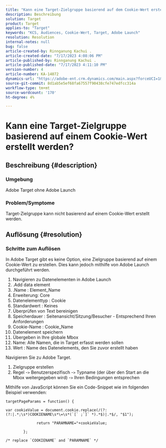```yaml
---
title: "Kann eine Target-Zielgruppe basierend auf dem Cookie-Wert erstellt werden?"
description: Beschreibung
solution: Target
product: Target
applies-to: "Target"
keywords: "KCS, Audiences, Cookie-Wert, Target, Adobe Launch"
resolution: Resolution
internal-notes: null
bug: false
article-created-by: Rinnganung Kachui .
article-created-date: "7/17/2023 4:08:06 PM"
article-published-by: Rinnganung Kachui .
article-published-date: "7/17/2023 4:11:10 PM"
version-number: 4
article-number: KA-14072
dynamics-url: "https://adobe-ent.crm.dynamics.com/main.aspx?forceUCI=1&pagetype=entityrecord&etn=knowledgearticle&id=91236419-bc24-ee11-9cbe-6045bd006268"
source-git-commit: 8d1ab5e5ef68fa67557f90438cfe747edfcc314a
workflow-type: tm+mt
source-wordcount: '170'
ht-degree: 4%

---
```


# Kann eine Target-Zielgruppe basierend auf einem Cookie-Wert erstellt werden?

## Beschreibung {#description}




### Umgebung



Adobe Target ohne Adobe Launch



### Problem/Symptome



Target-Zielgruppe kann nicht basierend auf einem Cookie-Wert erstellt werden.


## Auflösung {#resolution}




### Schritte zum Auflösen



In Adobe Target gibt es keine Option, eine Zielgruppe basierend auf einem Cookie-Wert zu erstellen. Dies kann jedoch mithilfe von Adobe Launch durchgeführt werden.

1. Navigieren zu Datenelementen in Adobe Launch
2. .Add data element
3. .Name : Element_Name
4. Erweiterung: Core
5. Datenelementtyp : Cookie
6. Standardwert : Keines
7. Überprüfen von Text bereinigen
8. Speicherdauer : Seitenansicht/Sitzung/Besucher - Entsprechend Ihren Anforderungen
9. Cookie-Name : Cookie_Name
10. Datenelement speichern
11. Übergeben in Ihre globale Mbox
12. Name: Alle Namen, die in Target erfasst werden sollen
13. Wert : Name des Datenelements, den Sie zuvor erstellt haben


Navigieren Sie zu Adobe Target.

1. Zielgruppe erstellen
2. Regel -`>`  Benutzerspezifisch -`>`  Typname (der über den Start an die Mbox weitergegeben wird) -`>`  Ihren Bedingungen entsprechen




Mithilfe von JavaScript können Sie ein Code-Snippet wie im folgenden Beispiel verwenden:


```
targetPageParams = function() {

var cookieValue = document.cookie.replace(/(?:(?:|.*;\s*)COOKIENAME\s*\=\s*(`[` ;`]` *).*$)|.*$/, "$1");

              return "PARAMNAME="+cookieValue;

        };

/* replace `COOKIENAME` and `PARAMNAME` */
```

